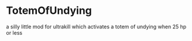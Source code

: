 # TotemOfUndying
a silly little mod for ultrakill which activates a totem of undying when 25 hp or less
